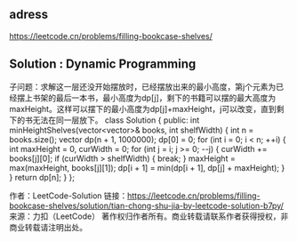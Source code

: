 ## adress
https://leetcode.cn/problems/filling-bookcase-shelves/
## Solution : Dynamic Programming
子问题：求解这一层还没开始摆放时，已经摆放出来的最小高度，第j个元素为已经摆上书架的最后一本书，最小高度为dp[j]，剩下的书籍可以摆的最大高度为maxHeight。这样可以摆下的最小高度为dp[j]+maxHeight，j可以改变，直到剩下的书无法在同一层放下。
class Solution {
public:
    int minHeightShelves(vector<vector<int>>& books, int shelfWidth) {
        int n = books.size();
        vector<int> dp(n + 1, 1000000);
        dp[0] = 0;
        for (int i = 0; i < n; ++i) {
            int maxHeight = 0, curWidth = 0;
            for (int j = i; j >= 0; --j) {
                curWidth += books[j][0];
                if (curWidth > shelfWidth) {
                    break;
                }
                maxHeight = max(maxHeight, books[j][1]);
                dp[i + 1] = min(dp[i + 1], dp[j] + maxHeight);
            }
        }
        return dp[n];
    }
};

作者：LeetCode-Solution
链接：https://leetcode.cn/problems/filling-bookcase-shelves/solution/tian-chong-shu-jia-by-leetcode-solution-b7py/
来源：力扣（LeetCode）
著作权归作者所有。商业转载请联系作者获得授权，非商业转载请注明出处。